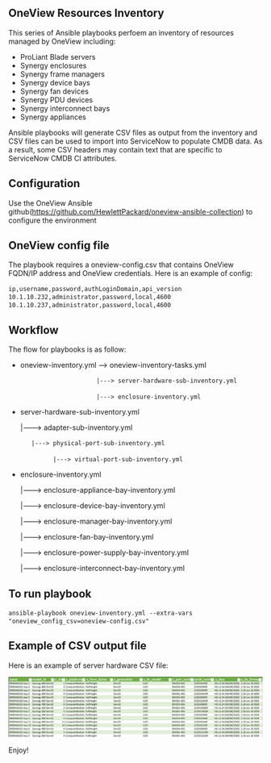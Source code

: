 ## OneView Resources Inventory 

This series of Ansible playbooks perfoem an inventory of resources managed by OneView including:
   * ProLiant Blade servers
   * Synergy enclosures
   * Synergy frame managers
   * Synergy device bays
   * Synergy fan devices
   * Synergy PDU devices
   * Synergy interconnect bays
   * Synergy appliances

Ansible playbooks will generate CSV files as output from the inventory and CSV files can be used to import into ServiceNow to populate CMDB data. As a result, some CSV headers may contain text that are specific to ServiceNow CMDB CI attributes.


## Configuration
Use the OneView Ansible github(https://github.com/HewlettPackard/oneview-ansible-collection) to configure the environment 


## OneView config file
The playbook requires a oneview-config.csv that contains OneView FQDN/IP address and OneView credentials. Here is an example of config:
````
ip,username,password,authLoginDomain,api_version
10.1.10.232,administrator,password,local,4600
10.1.10.237,administrator,password,local,4600
````

## Workflow
The flow for playbooks is as follow:
* oneview-inventory.yml --> oneview-inventory-tasks.yml 

                           |---> server-hardware-sub-inventory.yml

                           |---> enclosure-inventory.yml

* server-hardware-sub-inventory.yml

   |---> adapter-sub-inventory.yml

         |---> physical-port-sub-inventory.yml

               |---> virtual-port-sub-inventory.yml

* enclosure-inventory.yml

   |---> enclosure-appliance-bay-inventory.yml

   |---> enclosure-device-bay-inventory.yml

   |---> enclosure-manager-bay-inventory.yml

   |---> enclosure-fan-bay-inventory.yml

   |---> enclosure-power-supply-bay-inventory.yml

   |---> enclosure-interconnect-bay-inventory.yml


## To run playbook
````
ansible-playbook oneview-inventory.yml --extra-vars "oneview_config_csv=oneview-config.csv" 
````


## Example of CSV output file 
Here is an example of server hardware CSV file:

![Server Hardware](https://github.com/DungKHoang/Oneview-Inventory-with-oneview-ansible-collection/blob/main/server-image.png)


Enjoy!



